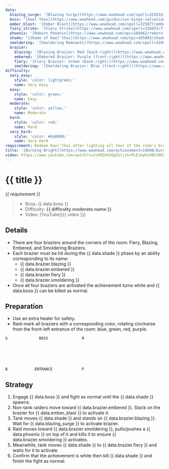 ```yaml
---
data:
  blazing_surge: '[Blazing Surge](https://www.wowhead.com/spell=329518/blazing-surge)'
  boss: "[Kael'thas](https://www.wowhead.com/guides/sun-kings-salvation-kaelthas-sunstrider-castle-nathria-raid-strategy-guide)"
  ember_blast: '[Ember Blast](https://www.wowhead.com/spell=325877/ember-blast)'
  fiery_strike: '[Fiery Strike](https://www.wowhead.com/spell=326455/fiery-strike)'
  phoenix: '[Reborn Phoenix](https://www.wowhead.com/npc=168962/reborn-phoenix)'
  shade: "[Shade of Kael'thas](https://www.wowhead.com/npc=165805/shade-of-kaelthas)"
  smoldering: '[Smoldering Remnants](https://www.wowhead.com/spell=328579/smoldering-remnants)'
  brazier:
    blazing: '[Blazing Brazier: Red (back-right)](https://www.wowhead.com/spell=329518/blazing-surge)'
    embered: '[Embered Brazier: Purple (front-right)](https://www.wowhead.com/spell=325877/ember-blast)'
    fiery: '[Fiery Brazier: Green (back-right)](https://www.wowhead.com/spell=326455/fiery-strike)'
    smoldering: '[Smoldering Brazier: Blue (front-right)](https://www.wowhead.com/spell=328579/smoldering-remnants)'
difficulty:
  very_easy:
    style: 'color: lightgreen;'
    name: Very Easy
  easy:
    style: 'color: green;'
    name: Easy
  moderate:
    style: 'color: yellow;'
    name: Moderate
  hard:
    style: 'color: red;'
    name: Hard
  very_hard:
    style: 'color: #da0000;'
    name: Very Hard
requirement: Redeem Kael'thas after lighting all four of the room's braziers in Castle Nathria on Normal difficulty or higher.
title: '[Burning Bright](https://www.wowhead.com/achievement=14608/burning-bright)'
video: https://www.youtube.com/watch?v=2vhRIhHJQqI&list=PLEimyKsVBkYBOZLXtjOV8TTwM6qqY7elm&index=6
---
```


# {{ title }}

_{{ requirement }}_

> - Boss: {{ data.boss }}
> - Difficulty: **<span style="{{ difficulty.moderate.style }}">{{ difficulty.moderate.name }}</span>**
> - Video: [YouTube]({{ video }})

## Details

- There are four braziers around the corners of the room: Fiery, Blazing, Embered, and Smoldering Braziers.
- Each brazier must be hit during the {{ data.shade }} phase by an ability corresponding to its name:
  - {{ data.brazier.blazing }}
  - {{ data.brazier.embered }}
  - {{ data.brazier.fiery }}
  - {{ data.brazier.smoldering }}
- Once all four braziers are activated the achievement turns white and {{ data.boss }} can be killed as normal.

## Preparation

- Use an extra healer for safety.
- Raid-mark all braziers with a corresponding color, rotating clockwise from the front-left entrance of the room: blue, green, red, purple.

```
G              BOSS               R






B            ENTRANCE             P
```

## Strategy

1. Engage {{ data.boss }} and fight as normal until the {{ data.shade }} spawns.
2. Non-tank raiders move toward {{ data.brazier.embered }}. Stack on the brazier for {{ data.ember_blast }} to activate it.
3. Tank moves {{ data.shade }} and stands on {{ data.brazier.blazing }}. Wait for {{ data.blazing_surge }} to activate brazier.
4. Raid moves toward {{ data.brazier.smoldering }}, pulls/pushes a {{ data.phoenix }} on top of it and kills it to ensure {{ data.brazier.smoldering }} activates.
5. Meanwhile, tank moves {{ data.shade }} to {{ data.brazier.fiery }} and waits for it to activate.
6. Confirm that the achievement is white then kill {{ data.shade }} and finish the fight as normal.
